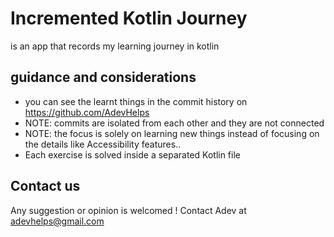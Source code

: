 <h1>Incremented Kotlin Journey</h1>

is an app that records my learning journey in kotlin

## guidance and considerations
- you can see the learnt things in the commit history on https://github.com/AdevHelps
- NOTE: commits are isolated from each other and they are not connected
- NOTE: the focus is solely on learning new things instead of focusing on the details like Accessibility features..
- Each exercise is solved inside a separated Kotlin file

## Contact us
Any suggestion or opinion is welcomed !
Contact Adev at adevhelps@gmail.com